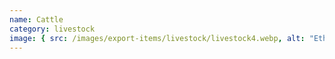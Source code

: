 ```yaml
---
name: Cattle
category: livestock
image: { src: /images/export-items/livestock/livestock4.webp, alt: "Ethiopian livestock" }
---
```

